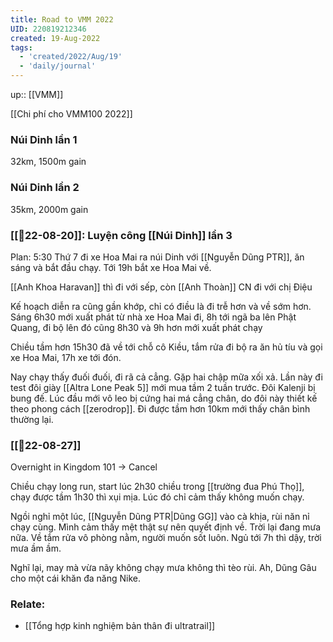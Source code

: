 ```yaml
---
title: Road to VMM 2022
UID: 220819212346
created: 19-Aug-2022
tags:
  - 'created/2022/Aug/19'
  - 'daily/journal'
---
```

up:: [[VMM]]

[[Chi phí cho VMM100 2022]]

### Núi Dinh lần 1
32km, 1500m gain

### Núi Dinh lần 2
35km, 2000m gain

### [[📝22-08-20]]: Luyện công [[Núi Dinh]] lần 3

Plan: 5:30 Thứ 7 đi xe Hoa Mai ra núi Dinh với [[Nguyễn Dũng PTR]], ăn sáng và bắt đầu chạy. Tới 19h bắt xe Hoa Mai về.

[[Anh Khoa Haravan]] thì đi với sếp, còn [[Anh Thoàn]] CN đi với chị Điệu

Kế hoạch diễn ra cũng gần khớp, chỉ có điều là đi trễ hơn và về sớm hơn.
Sáng 6h30 mới xuất phát từ nhà xe Hoa Mai đi, 8h tới ngã ba lên Phật Quang, đi bộ lên đó cũng 8h30 và 9h hơn mới xuất phát chạy

Chiều tầm hơn 15h30 đã về tới chỗ cô Kiều, tắm rửa đi bộ ra ăn hủ tíu và gọi xe Hoa Mai, 17h xe tới đón.

Nay chạy thấy đuối đuối, đi rã cả cẳng. Gặp hai chập mữa xối xả. Lần này đi test đôi giày [[Altra Lone Peak 5]] mới mua tầm 2 tuần trước. Đôi Kalenji bị bung đế. Lúc đầu mới vô leo bị cứng hai má cẳng chân, do đôi này thiết kế theo phong cách [[zerodrop]]. Đi được tầm hơn 10km mới thấy chân bình thường lại.

### [[📝22-08-27]]
Overnight in Kingdom 101 -> Cancel 

Chiều chạy long run, start lúc 2h30 chiều trong [[trường đua Phú Thọ]], chạy được tầm 1h30 thì xụi mịa. Lúc đó chỉ cảm thấy không muốn chạy.

Ngồi nghỉ một lúc, [[Nguyễn Dũng PTR|Dũng GG]] vào cà khịa, rùi năn nỉ chạy cùng. Mình cảm thấy mệt thật sự nên quyết định về. Trời lại đang mưa nữa. Về tắm rửa vô phòng nằm, người muốn sốt luôn. Ngủ tới 7h thì dậy, trời mưa ầm ầm.

Nghĩ lại, may mà vừa nãy không chạy mưa không thì tèo rùi. Ah, Dũng Gâu cho một cái khăn đa năng Nike.



### Relate:
- [[Tổng hợp kinh nghiệm bản thân đi ultratrail]]